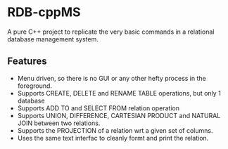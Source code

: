 # RDB-cppMS

A pure C++ project to replicate the very basic commands in a relational database management system.

## Features

- Menu driven, so there is no GUI or any other hefty process in the foreground.
- Supports CREATE, DELETE and RENAME TABLE operations, but only 1 database
- Supports ADD TO and SELECT FROM relation operation
- Supports UNION, DIFFERENCE, CARTESIAN PRODUCT and NATURAL JOIN between two relations.
- Supports the PROJECTION of a relation wrt a given set of columns.
- Uses the same text interfac to cleanly formt and print the relation.
